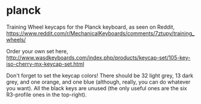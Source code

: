 # planck
Training Wheel keycaps for the Planck keyboard, as seen on Reddit,
https://www.reddit.com/r/MechanicalKeyboards/comments/7ztupy/training_wheels/

Order your own set here,
http://www.wasdkeyboards.com/index.php/products/keycap-set/105-key-iso-cherry-mx-keycap-set.html

Don't forget to set the keycap colors!  There should be 32 light grey, 13 dark grey, and one orange, and one blue (although, really, you can do whatever you want).
All the black keys are unused (the only useful ones are the six R3-profile ones in the top-right).
